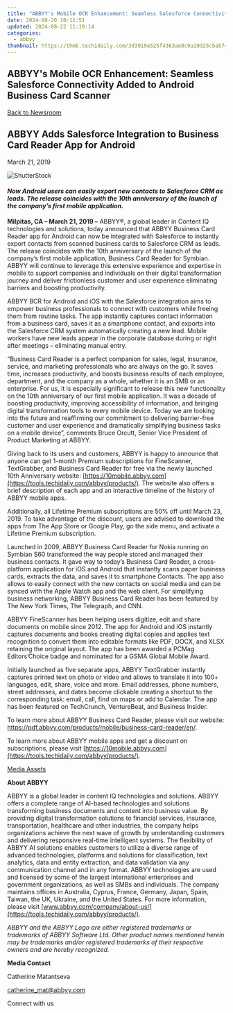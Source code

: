 ```yaml
---
title: "ABBYY's Mobile OCR Enhancement: Seamless Salesforce Connectivity Added to Android Business Card Scanner"
date: 2024-08-20 10:11:51
updated: 2024-08-22 11:19:14
categories:
  - abbyy
thumbnail: https://thmb.techidaily.com/3d3919e525f4363ae8c9a19d25cba574e77e7ac0583b121f4d771b95a21f909e.jpg
---
```


## ABBYY's Mobile OCR Enhancement: Seamless Salesforce Connectivity Added to Android Business Card Scanner

[Back to Newsroom](https://tools.techidaily.com/abbyy/products/)

## ABBYY Adds Salesforce Integration to Business Card Reader App for Android

March 21, 2019

![ShutterStock](https://content.abbyy.com/-/media/project/abbyy/abbyy/branchtemplates/shutterstock_1272462163_1296-x-729.jpg?h=729&iar=0&w=1296)

#### _Now Android users can easily export new contacts to Salesforce CRM as leads. The release coincides with the 10th anniversary of the launch of the company’s first mobile application._

**Milpitas, CA – March 21, 2019 –** ABBYY®, a global leader in Content IQ technologies and solutions, today announced that ABBYY Business Card Reader app for Android can now be integrated with Salesforce to instantly export contacts from scanned business cards to Salesforce CRM as leads. The release coincides with the 10th anniversary of the launch of the company’s first mobile application, Business Card Reader for Symbian. ABBYY will continue to leverage this extensive experience and expertise in mobile to support companies and individuals on their digital transformation journey and deliver frictionless customer and user experience eliminating barriers and boosting productivity.

ABBYY BCR for Android and iOS with the Salesforce integration aims to empower business professionals to connect with customers while freeing them from routine tasks. The app instantly captures contact information from a business card, saves it as a smartphone contact, and exports into the Salesforce CRM system automatically creating a new lead. Mobile workers have new leads appear in the corporate database during or right after meetings – eliminating manual entry.

“Business Card Reader is a perfect companion for sales, legal, insurance, service, and marketing professionals who are always on the go. It saves time, increases productivity, and boosts business results of each employee, department, and the company as a whole, whether it is an SMB or an enterprise. For us, it is especially significant to release this new functionality on the 10th anniversary of our first mobile application. It was a decade of boosting productivity, improving accessibility of information, and bringing digital transformation tools to every mobile device. Today we are looking into the future and reaffirming our commitment to delivering barrier-free customer and user experience and dramatically simplifying business tasks on a mobile device”, comments Bruce Orcutt, Senior Vice President of Product Marketing at ABBYY.

Giving back to its users and customers, ABBYY is happy to announce that anyone can get 1-month Premium subscriptions for FineScanner, TextGrabber, and Business Card Reader for free via the newly launched 10th Anniversary website: [https://10mobile.abbyy.com](https://tools.techidaily.com/abbyy/products/). The website also offers a brief description of each app and an interactive timeline of the history of ABBYY mobile apps.

Additionally, all Lifetime Premium subscriptions are 50% off until March 23, 2019\. To take advantage of the discount, users are advised to download the apps from The App Store or Google Play, go the side menu, and activate a Lifetime Premium subscription.

Launched in 2009, ABBYY Business Card Reader for Nokia running on Symbian S60 transformed the way people stored and managed their business contacts. It gave way to today’s Business Card Reader, a cross-platform application for iOS and Android that instantly scans paper business cards, extracts the data, and saves it to smartphone Contacts. The app also allows to easily connect with the new contacts on social media and can be synced with the Apple Watch app and the web client. For simplifying business networking, ABBYY Business Card Reader has been featured by The New York Times, The Telegraph, and CNN.

ABBYY FineScanner has been helping users digitize, edit and share documents on mobile since 2012\. The app for Android and iOS instantly captures documents and books creating digital copies and applies text recognition to convert them into editable formats like PDF, DOCX, and XLSX retaining the original layout. The app has been awarded a PCMag Editors’Choice badge and nominated for a GSMA Global Mobile Award.

Initially launched as five separate apps, ABBYY TextGrabber instantly captures printed text on photo or video and allows to translate it into 100+ languages, edit, share, voice and more. Email addresses, phone numbers, street addresses, and dates become clickable creating a shortcut to the corresponding task: email, call, find on maps or add to Calendar. The app has been featured on TechCrunch, VentureBeat, and Business Insider.

To learn more about ABBYY Business Card Reader, please visit our website: <https://pdf.abbyy.com/products/mobile/business-card-reader/en/>.

To learn more about ABBYY mobile apps and get a discount on subscriptions, please visit [https://10mobile.abbyy.com](https://tools.techidaily.com/abbyy/products/).

[Media Assets](http://bit.ly/10YMediaKit "media assets")

**About ABBYY**

ABBYY is a global leader in content IQ technologies and solutions. ABBYY offers a complete range of AI-based technologies and solutions transforming business documents and content into business value. By providing digital transformation solutions to financial services, insurance, transportation, healthcare and other industries, the company helps organizations achieve the next wave of growth by understanding customers and delivering responsive real-time intelligent systems. The flexibility of ABBYY AI solutions enables customers to utilize a diverse range of advanced technologies, platforms and solutions for classification, text analytics, data and entity extraction, and data validation via any communication channel and in any format. ABBYY technologies are used and licensed by some of the largest international enterprises and government organizations, as well as SMBs and individuals. The company maintains offices in Australia, Cyprus, France, Germany, Japan, Spain, Taiwan, the UK, Ukraine, and the United States. For more information, please visit [www.abbyy.com/company/about-us/](https://tools.techidaily.com/abbyy/products/).

_ABBYY and the ABBYY Logo are either registered trademarks or trademarks of ABBYY Software Ltd. Other product names mentioned herein may be trademarks and/or registered trademarks of their respective owners and are hereby recognized._

**Media Contact**

Catherine Matantseva

[catherine\_mat@abbyy.com](https://tools.techidaily.com/abbyy/products/)

Connect with us

<ins class="adsbygoogle"
     style="display:block"
     data-ad-format="autorelaxed"
     data-ad-client="ca-pub-7571918770474297"
     data-ad-slot="1223367746"></ins>



<ins class="adsbygoogle"
     style="display:block"
     data-ad-client="ca-pub-7571918770474297"
     data-ad-slot="8358498916"
     data-ad-format="auto"
     data-full-width-responsive="true"></ins>
